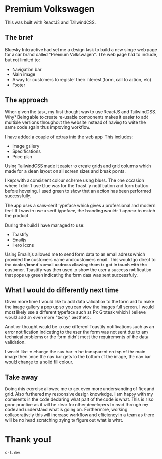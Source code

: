 # Premium Volkswagen

This was built with ReactJS and TailwindCSS.

## The brief

Bluesky Interactive had set me a design task to build a new single web page for a car brand called "Premium Volkswagen".
The web page had to include, but not limited to:

- Navigation bar
- Main image
- A way for customers to register their interest (form, call to action, etc)
- Footer

## The approach

When given the task, my first thought was to use ReactJS and TailwindCSS. Why? Being able to create re-usable components makes it easier to add multiple versions throughout the website instead of having to write the same code again thus improving workflow.

I have added a couple of extras into the web app. This includes:

- Image gallery
- Specifications
- Price plan

Using TailwindCSS made it easier to create grids and grid columns which made for a clean layout on all screen sizes and break points.

I kept with a consistent colour scheme using blues. The one occasion where I didn't use blue was for the Toastify notification and form button before hovering. I used green to show that an action has been performed successfully.

The app uses a sans-serif typeface which gives a professional and modern feel. If I was to use a serif typeface, the branding wouldn't appear to match the product.

During the build I have managed to use:

- Toastify
- Emailjs
- Hero Icons

Using Emailsjs allowed me to send form data to an email adress which provided the customers name and customers email. This would go direct to the dealer/brand's email address allowing them to get in touch with the customer.
Toastify was then used to show the user a success notification that pops up green indicating the form data was sent successfully.

## What I would do differently next time

Given more time I would like to add data validation to the form and to make the image gallery a pop up so you can view the images full screen. I would most likely use a different typeface such as Px Grotesk which I believe would add an even more "techy" aesthetic.

Another thought would be to use different Toastify notifications such as an error notification indicating to the user the form was not sent due to any technical problems or the form didn't meet the requirements of the data validation.

I would like to change the nav bar to be transparent on top of the main image then once the nav bar gets to the bottom of the image, the nav bar would change to a solid fill colour.

## Take away

Doing this exercise allowed me to get even more understanding of flex and grid. Also furthered my responsive design knowledge. I am happy with my comments in the code declaring what part of the code is what. This is also good practice as it will be clear for other developers to read through my code and understand what is going on. Furthermore, working collaboratively this will increase workflow and efficiency in a team as there will be no head scratching trying to figure out what is what.

# Thank you!

<code>c-l.dev</code>
